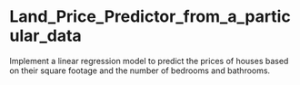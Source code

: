 # Land_Price_Predictor_from_a_particular_data
Implement a linear regression model to predict the prices of houses based on their square footage and the number of bedrooms and bathrooms.
